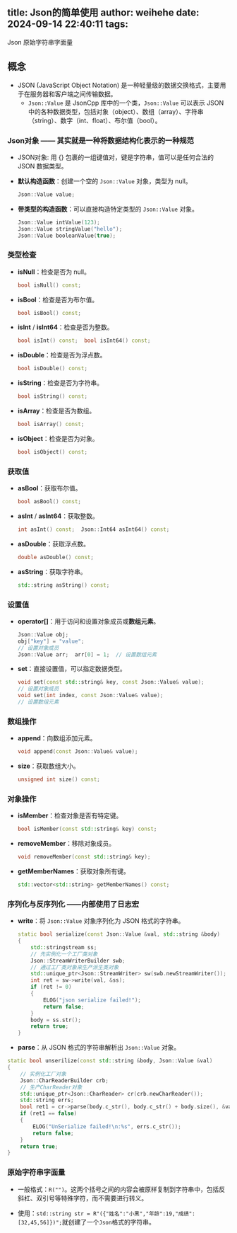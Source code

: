 title: Json的简单使用
author: weihehe
date: 2024-09-14 22:40:11
tags:
---

Json 原始字符串字面量
<!--more-->

## 概念

- JSON (JavaScript Object Notation) 是一种轻量级的数据交换格式，主要用于在服务器和客户端之间传输数据。
	- `Json::Value` 是 JsonCpp 库中的一个类，`Json::Value` 可以表示 JSON 中的各种数据类型，包括对象（object）、数组（array）、字符串（string）、数字（int、float）、布尔值（bool）。

### Json对象 —— 其实就是一种将数据结构化表示的一种规范

- JSON对象: 用 {} 包裹的一组键值对，键是字符串，值可以是任何合法的 JSON 数据类型。

- **默认构造函数**：创建一个空的 `Json::Value` 对象，类型为 null。
  
  ```cpp
  Json::Value value;
  ```
  
- **带类型的构造函数**：可以直接构造特定类型的 `Json::Value` 对象。
  
  ```cpp
  Json::Value intValue(123);  
  Json::Value stringValue("hello");  
  Json::Value booleanValue(true);
  ```
  

### 类型检查

- **isNull**：检查是否为 null。
  
  ```cpp
  bool isNull() const;
  ```
  
- **isBool**：检查是否为布尔值。
  
  ```cpp
  bool isBool() const;
  ```
  
- **isInt** / **isInt64**：检查是否为整数。
  
  ```cpp
  bool isInt() const;  bool isInt64() const;
  ```
  
- **isDouble**：检查是否为浮点数。
  
  ```cpp
  bool isDouble() const;
  ```
  
- **isString**：检查是否为字符串。
  
  ```cpp
  bool isString() const;
  ```
  
- **isArray**：检查是否为数组。
  
  ```cpp
  bool isArray() const;
  ```
  
- **isObject**：检查是否为对象。
  
  ```cpp
  bool isObject() const;
  ```
  

### 获取值

- **asBool**：获取布尔值。
  
  ```cpp
  bool asBool() const;
  ```
  
- **asInt** / **asInt64**：获取整数。
  
  ```cpp
  int asInt() const;  Json::Int64 asInt64() const;
  ```
  
- **asDouble**：获取浮点数。
  
  ```cpp
  double asDouble() const;
  ```
  
- **asString**：获取字符串。
  
  ```cpp
  std::string asString() const;
  ```
  

### 设置值

- **operator[]**：用于访问和设置对象成员或**数组元素**。
  
  ```cpp
  Json::Value obj;  
  obj["key"] = "value";  
  // 设置对象成员    
  Json::Value arr;  arr[0] = 1;  // 设置数组元素
  ```
  
- **set**：直接设置值，可以指定数据类型。
  
  ```cpp
  void set(const std::string& key, const Json::Value& value);  
  // 设置对象成员  
  void set(int index, const Json::Value& value);  
  // 设置数组元素
  ```
  

### 数组操作

- **append**：向数组添加元素。
  
  ```cpp
  void append(const Json::Value& value);
  ```
  
- **size**：获取数组大小。
  
  ```cpp
  unsigned int size() const;
  ```
  

### 对象操作

- **isMember**：检查对象是否有特定键。
  
  ```cpp
  bool isMember(const std::string& key) const;
  ```
  
- **removeMember**：移除对象成员。
  
  ```cpp
  void removeMember(const std::string& key);
  ```
  
- **getMemberNames**：获取对象所有键。
  
  ```cpp
  std::vector<std::string> getMemberNames() const;
  ```
  

### 序列化与反序列化 ——内部使用了日志宏

- **write**：将 `Json::Value` 对象序列化为 JSON 格式的字符串。
  
  ```cpp
  static bool serialize(const Json::Value &val, std::string &body)
  {
      std::stringstream ss;
      // 先实例化一个工厂类对象
      Json::StreamWriterBuilder swb;
      // 通过工厂类对象来生产派生类对象
      std::unique_ptr<Json::StreamWriter> sw(swb.newStreamWriter());
      int ret = sw->write(val, &ss);
      if (ret != 0)
      {
          ELOG("json serialize failed!");
          return false;
      }
      body = ss.str();
      return true;
  }
  ```
  
- **parse**：从 JSON 格式的字符串解析出 `Json::Value` 对象。
  

```cpp
static bool unserilize(const std::string &body, Json::Value &val)
{
    // 实例化工厂对象
    Json::CharReaderBuilder crb;
    // 生产CharReader对象
    std::unique_ptr<Json::CharReader> cr(crb.newCharReader());
    std::string errs;
    bool ret1 = cr->parse(body.c_str(), body.c_str() + body.size(), &val, &errs);
    if (ret1 == false)
    {
        ELOG("UnSerialize failed!\n:%s", errs.c_str());
        return false;
    }
    return true;
}
```

### 原始字符串字面量

- 一般格式：`R("")`。这两个括号之间的内容会被原样复制到字符串中，包括反斜杠、双引号等特殊字符，而不需要进行转义。

- 使用：`std::string str = R"({"姓名":"小黑","年龄":19,"成绩":[32,45,56]})";`就创建了一个`Json`格式的字符串。